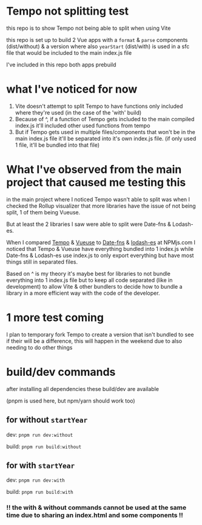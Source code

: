 # Tempo not splitting test

this repo is to show Tempo not being able to split when using Vite

this repo is set up to build 2 Vue apps with a `format` & `parse` components (dist/without) & a version where also `yearStart` (dist/with) is used in a sfc file that would be included to the main
index.js file

I've included in this repo both apps prebuild

# what I've noticed for now

1. Vite doesn't attempt to split Tempo to have functions only included where they're used (in the case of the 'with' build)
2. Because of ^, if a function of Tempo gets included to the main compiled index.js it'll included other used functions from tempo
3. But if Tempo gets used in multiple files/components that won't be in the main index.js file it'll be separated into it's own index.js file. (if only used 1 file, it'll be bundled into that file)

# What I've observed from the main project that caused me testing this

in the main project where I noticed Tempo wasn't able to split was when I checked the Rollup visualizer that more libraries have the issue of not being split, 1 of them being Vueuse.

But at least the 2 libraries I saw were able to split were Date-fns & Lodash-es.

When I compared [Tempo](https://www.npmjs.com/package/@formkit/tempo?activeTab=code) & [Vueuse](https://www.npmjs.com/package/@vueuse/core?activeTab=code) to
[Date-fns](https://www.npmjs.com/package/date-fns?activeTab=code) & [lodash-es](https://www.npmjs.com/package/lodash-es?activeTab=code) at NPMjs.com I noticed that Tempo & Vueuse have everything
bundled into 1 index.js while Date-fns & Lodash-es use index.js to only export everything but have most things still in separated files.

Based on ^ is my theory it's maybe best for libraries to not bundle everything into 1 index.js file but to keep all code separated (like in development) to allow Vite & other bundlers to decide how to
bundle a library in a more efficient way with the code of the developer.

# 1 more test coming

I plan to temporary fork Tempo to create a version that isn't bundled to see if their will be a difference, this will happen in the weekend due to also needing to do other things

# build/dev commands

after installing all dependencies these build/dev are available

(pnpm is used here, but npm/yarn should work too)

## for without `startYear`

dev: `pnpm run dev:without`

build: `pnpm run build:without`

## for with `startYear`

dev: `pnpm run dev:with`

build: `pnpm run build:with`

### **!! the with & without commands cannot be used at the same time due to sharing an index.html and some components !!**

